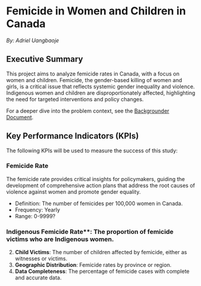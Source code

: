 # Femicide in Women and Children in Canada

*By: Adriel Uangbaoje*

## Executive Summary
This project aims to analyze femicide rates in Canada, with a focus on women and children. Femicide, the gender-based killing of women and girls, is a critical issue that reflects systemic gender inequality and violence. Indigenous women and children are disproportionately affected, highlighting the need for targeted interventions and policy changes.

For a deeper dive into the problem context, see the [Backgrounder Document](Background.md).

## Key Performance Indicators (KPIs)
The following KPIs will be used to measure the success of this study:
### Femicide Rate

The femicide rate provides critical insights for policymakers, guiding the development of comprehensive action plans that address the root causes of violence against women and promote gender equality.</mark>
* Definition: The number of femicides per 100,000 women in Canada.
* Frequency: Yearly
* Range: 0-9999?


### Indigenous Femicide Rate**: The proportion of femicide victims who are Indigenous women.
2. **Child Victims**: The number of children affected by femicide, either as witnesses or victims.
3. **Geographic Distribution**: Femicide rates by province or region.
4. **Data Completeness**: The percentage of femicide cases with complete and accurate data.
